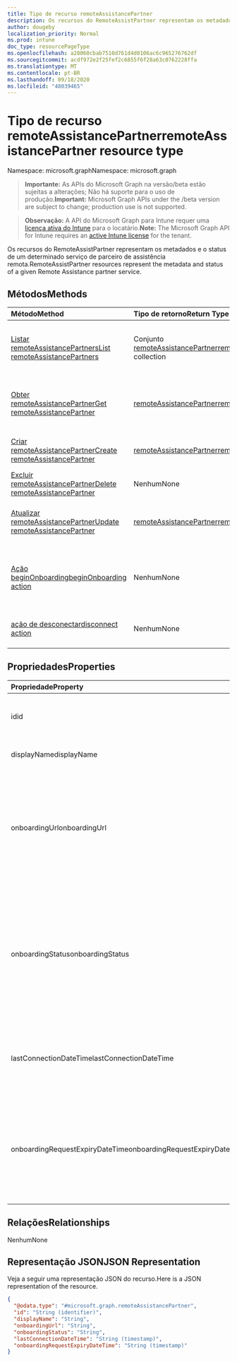 ```yaml
---
title: Tipo de recurso remoteAssistancePartner
description: Os recursos do RemoteAssistPartner representam os metadados e o status de um determinado serviço de parceiro de assistência remota.
author: dougeby
localization_priority: Normal
ms.prod: intune
doc_type: resourcePageType
ms.openlocfilehash: a28060cbab7510d761d4d0106ac6c965276762df
ms.sourcegitcommit: acdf972e2f25fef2c6855f6f28a63c0762228ffa
ms.translationtype: MT
ms.contentlocale: pt-BR
ms.lasthandoff: 09/18/2020
ms.locfileid: "48039465"
---
```

# <a name="remoteassistancepartner-resource-type"></a><span data-ttu-id="dcbbb-103">Tipo de recurso remoteAssistancePartner</span><span class="sxs-lookup"><span data-stu-id="dcbbb-103">remoteAssistancePartner resource type</span></span>

<span data-ttu-id="dcbbb-104">Namespace: microsoft.graph</span><span class="sxs-lookup"><span data-stu-id="dcbbb-104">Namespace: microsoft.graph</span></span>

> <span data-ttu-id="dcbbb-105">**Importante:** As APIs do Microsoft Graph na versão/beta estão sujeitas a alterações; Não há suporte para o uso de produção.</span><span class="sxs-lookup"><span data-stu-id="dcbbb-105">**Important:** Microsoft Graph APIs under the /beta version are subject to change; production use is not supported.</span></span>

> <span data-ttu-id="dcbbb-106">**Observação:** A API do Microsoft Graph para Intune requer uma [licença ativa do Intune](https://go.microsoft.com/fwlink/?linkid=839381) para o locatário.</span><span class="sxs-lookup"><span data-stu-id="dcbbb-106">**Note:** The Microsoft Graph API for Intune requires an [active Intune license](https://go.microsoft.com/fwlink/?linkid=839381) for the tenant.</span></span>

<span data-ttu-id="dcbbb-107">Os recursos do RemoteAssistPartner representam os metadados e o status de um determinado serviço de parceiro de assistência remota.</span><span class="sxs-lookup"><span data-stu-id="dcbbb-107">RemoteAssistPartner resources represent the metadata and status of a given Remote Assistance partner service.</span></span>

## <a name="methods"></a><span data-ttu-id="dcbbb-108">Métodos</span><span class="sxs-lookup"><span data-stu-id="dcbbb-108">Methods</span></span>
|<span data-ttu-id="dcbbb-109">Método</span><span class="sxs-lookup"><span data-stu-id="dcbbb-109">Method</span></span>|<span data-ttu-id="dcbbb-110">Tipo de retorno</span><span class="sxs-lookup"><span data-stu-id="dcbbb-110">Return Type</span></span>|<span data-ttu-id="dcbbb-111">Descrição</span><span class="sxs-lookup"><span data-stu-id="dcbbb-111">Description</span></span>|
|:---|:---|:---|
|[<span data-ttu-id="dcbbb-112">Listar remoteAssistancePartners</span><span class="sxs-lookup"><span data-stu-id="dcbbb-112">List remoteAssistancePartners</span></span>](../api/intune-remoteassistance-remoteassistancepartner-list.md)|<span data-ttu-id="dcbbb-113">Conjunto [remoteAssistancePartner](../resources/intune-remoteassistance-remoteassistancepartner.md)</span><span class="sxs-lookup"><span data-stu-id="dcbbb-113">[remoteAssistancePartner](../resources/intune-remoteassistance-remoteassistancepartner.md) collection</span></span>|<span data-ttu-id="dcbbb-114">Listar propriedades e relações de objetos de [remoteAssistancePartner](../resources/intune-remoteassistance-remoteassistancepartner.md).</span><span class="sxs-lookup"><span data-stu-id="dcbbb-114">List properties and relationships of the [remoteAssistancePartner](../resources/intune-remoteassistance-remoteassistancepartner.md) objects.</span></span>|
|[<span data-ttu-id="dcbbb-115">Obter remoteAssistancePartner</span><span class="sxs-lookup"><span data-stu-id="dcbbb-115">Get remoteAssistancePartner</span></span>](../api/intune-remoteassistance-remoteassistancepartner-get.md)|[<span data-ttu-id="dcbbb-116">remoteAssistancePartner</span><span class="sxs-lookup"><span data-stu-id="dcbbb-116">remoteAssistancePartner</span></span>](../resources/intune-remoteassistance-remoteassistancepartner.md)|<span data-ttu-id="dcbbb-117">Ler propriedades e relações de objetos de [remoteAssistancePartner](../resources/intune-remoteassistance-remoteassistancepartner.md).</span><span class="sxs-lookup"><span data-stu-id="dcbbb-117">Read properties and relationships of the [remoteAssistancePartner](../resources/intune-remoteassistance-remoteassistancepartner.md) object.</span></span>|
|[<span data-ttu-id="dcbbb-118">Criar remoteAssistancePartner</span><span class="sxs-lookup"><span data-stu-id="dcbbb-118">Create remoteAssistancePartner</span></span>](../api/intune-remoteassistance-remoteassistancepartner-create.md)|[<span data-ttu-id="dcbbb-119">remoteAssistancePartner</span><span class="sxs-lookup"><span data-stu-id="dcbbb-119">remoteAssistancePartner</span></span>](../resources/intune-remoteassistance-remoteassistancepartner.md)|<span data-ttu-id="dcbbb-120">Criar um novo objeto de [remoteAssistancePartner](../resources/intune-remoteassistance-remoteassistancepartner.md).</span><span class="sxs-lookup"><span data-stu-id="dcbbb-120">Create a new [remoteAssistancePartner](../resources/intune-remoteassistance-remoteassistancepartner.md) object.</span></span>|
|[<span data-ttu-id="dcbbb-121">Excluir remoteAssistancePartner</span><span class="sxs-lookup"><span data-stu-id="dcbbb-121">Delete remoteAssistancePartner</span></span>](../api/intune-remoteassistance-remoteassistancepartner-delete.md)|<span data-ttu-id="dcbbb-122">Nenhum</span><span class="sxs-lookup"><span data-stu-id="dcbbb-122">None</span></span>|<span data-ttu-id="dcbbb-123">Excluir [remoteAssistancePartner](../resources/intune-remoteassistance-remoteassistancepartner.md).</span><span class="sxs-lookup"><span data-stu-id="dcbbb-123">Deletes a [remoteAssistancePartner](../resources/intune-remoteassistance-remoteassistancepartner.md).</span></span>|
|[<span data-ttu-id="dcbbb-124">Atualizar remoteAssistancePartner</span><span class="sxs-lookup"><span data-stu-id="dcbbb-124">Update remoteAssistancePartner</span></span>](../api/intune-remoteassistance-remoteassistancepartner-update.md)|[<span data-ttu-id="dcbbb-125">remoteAssistancePartner</span><span class="sxs-lookup"><span data-stu-id="dcbbb-125">remoteAssistancePartner</span></span>](../resources/intune-remoteassistance-remoteassistancepartner.md)|<span data-ttu-id="dcbbb-126">Atualizar as propriedades de um objeto de [remoteAssistancePartner](../resources/intune-remoteassistance-remoteassistancepartner.md).</span><span class="sxs-lookup"><span data-stu-id="dcbbb-126">Update the properties of a [remoteAssistancePartner](../resources/intune-remoteassistance-remoteassistancepartner.md) object.</span></span>|
|[<span data-ttu-id="dcbbb-127">Ação beginOnboarding</span><span class="sxs-lookup"><span data-stu-id="dcbbb-127">beginOnboarding action</span></span>](../api/intune-remoteassistance-remoteassistancepartner-beginonboarding.md)|<span data-ttu-id="dcbbb-128">Nenhum</span><span class="sxs-lookup"><span data-stu-id="dcbbb-128">None</span></span>|<span data-ttu-id="dcbbb-129">Uma solicitação para iniciar a integração.</span><span class="sxs-lookup"><span data-stu-id="dcbbb-129">A request to start onboarding.</span></span>  <span data-ttu-id="dcbbb-130">Deve ser associado às informações de conta do TeamViewer apropriadas</span><span class="sxs-lookup"><span data-stu-id="dcbbb-130">Must be coupled with the appropriate TeamViewer account information</span></span>|
|[<span data-ttu-id="dcbbb-131">ação de desconectar</span><span class="sxs-lookup"><span data-stu-id="dcbbb-131">disconnect action</span></span>](../api/intune-remoteassistance-remoteassistancepartner-disconnect.md)|<span data-ttu-id="dcbbb-132">Nenhum</span><span class="sxs-lookup"><span data-stu-id="dcbbb-132">None</span></span>|<span data-ttu-id="dcbbb-133">Uma solicitação para remover o conector do TeamViewer ativo</span><span class="sxs-lookup"><span data-stu-id="dcbbb-133">A request to remove the active TeamViewer connector</span></span>|

## <a name="properties"></a><span data-ttu-id="dcbbb-134">Propriedades</span><span class="sxs-lookup"><span data-stu-id="dcbbb-134">Properties</span></span>
|<span data-ttu-id="dcbbb-135">Propriedade</span><span class="sxs-lookup"><span data-stu-id="dcbbb-135">Property</span></span>|<span data-ttu-id="dcbbb-136">Tipo</span><span class="sxs-lookup"><span data-stu-id="dcbbb-136">Type</span></span>|<span data-ttu-id="dcbbb-137">Descrição</span><span class="sxs-lookup"><span data-stu-id="dcbbb-137">Description</span></span>|
|:---|:---|:---|
|<span data-ttu-id="dcbbb-138">id</span><span class="sxs-lookup"><span data-stu-id="dcbbb-138">id</span></span>|<span data-ttu-id="dcbbb-139">String</span><span class="sxs-lookup"><span data-stu-id="dcbbb-139">String</span></span>|<span data-ttu-id="dcbbb-140">O identificador exclusivo do parceiro.</span><span class="sxs-lookup"><span data-stu-id="dcbbb-140">Unique identifier of the partner.</span></span>|
|<span data-ttu-id="dcbbb-141">displayName</span><span class="sxs-lookup"><span data-stu-id="dcbbb-141">displayName</span></span>|<span data-ttu-id="dcbbb-142">String</span><span class="sxs-lookup"><span data-stu-id="dcbbb-142">String</span></span>|<span data-ttu-id="dcbbb-143">Nome de exibição do parceiro.</span><span class="sxs-lookup"><span data-stu-id="dcbbb-143">Display name of the partner.</span></span>|
|<span data-ttu-id="dcbbb-144">onboardingUrl</span><span class="sxs-lookup"><span data-stu-id="dcbbb-144">onboardingUrl</span></span>|<span data-ttu-id="dcbbb-145">Cadeia de caracteres</span><span class="sxs-lookup"><span data-stu-id="dcbbb-145">String</span></span>|<span data-ttu-id="dcbbb-146">URL do portal de integração do parceiro, no qual um administrador pode configurar o serviço de assistência remota.</span><span class="sxs-lookup"><span data-stu-id="dcbbb-146">URL of the partner's onboarding portal, where an administrator can configure their Remote Assistance service.</span></span>|
|<span data-ttu-id="dcbbb-147">onboardingStatus</span><span class="sxs-lookup"><span data-stu-id="dcbbb-147">onboardingStatus</span></span>|[<span data-ttu-id="dcbbb-148">remoteAssistanceOnboardingStatus</span><span class="sxs-lookup"><span data-stu-id="dcbbb-148">remoteAssistanceOnboardingStatus</span></span>](../resources/intune-remoteassistance-remoteassistanceonboardingstatus.md)|<span data-ttu-id="dcbbb-149">Uma descrição amigável do status atual do conector do TeamViewer.</span><span class="sxs-lookup"><span data-stu-id="dcbbb-149">A friendly description of the current TeamViewer connector status.</span></span> <span data-ttu-id="dcbbb-150">Os valores possíveis são: `notOnboarded`, `onboarding`, `onboarded`.</span><span class="sxs-lookup"><span data-stu-id="dcbbb-150">Possible values are: `notOnboarded`, `onboarding`, `onboarded`.</span></span>|
|<span data-ttu-id="dcbbb-151">lastConnectionDateTime</span><span class="sxs-lookup"><span data-stu-id="dcbbb-151">lastConnectionDateTime</span></span>|<span data-ttu-id="dcbbb-152">DateTimeOffset</span><span class="sxs-lookup"><span data-stu-id="dcbbb-152">DateTimeOffset</span></span>|<span data-ttu-id="dcbbb-153">Carimbo de data/hora da última solicitação enviada ao Intune pelo parceiro TEM.</span><span class="sxs-lookup"><span data-stu-id="dcbbb-153">Timestamp of the last request sent to Intune by the TEM partner.</span></span>|
|<span data-ttu-id="dcbbb-154">onboardingRequestExpiryDateTime</span><span class="sxs-lookup"><span data-stu-id="dcbbb-154">onboardingRequestExpiryDateTime</span></span>|<span data-ttu-id="dcbbb-155">DateTimeOffset</span><span class="sxs-lookup"><span data-stu-id="dcbbb-155">DateTimeOffset</span></span>|<span data-ttu-id="dcbbb-156">Quando o OnboardingStatus está em integração, esta é a data e hora em que a solicitação de integração expira.</span><span class="sxs-lookup"><span data-stu-id="dcbbb-156">When the OnboardingStatus is Onboarding, This is the date time when the onboarding request expires.</span></span>|

## <a name="relationships"></a><span data-ttu-id="dcbbb-157">Relações</span><span class="sxs-lookup"><span data-stu-id="dcbbb-157">Relationships</span></span>
<span data-ttu-id="dcbbb-158">Nenhum</span><span class="sxs-lookup"><span data-stu-id="dcbbb-158">None</span></span>

## <a name="json-representation"></a><span data-ttu-id="dcbbb-159">Representação JSON</span><span class="sxs-lookup"><span data-stu-id="dcbbb-159">JSON Representation</span></span>
<span data-ttu-id="dcbbb-160">Veja a seguir uma representação JSON do recurso.</span><span class="sxs-lookup"><span data-stu-id="dcbbb-160">Here is a JSON representation of the resource.</span></span>
<!-- {
  "blockType": "resource",
  "keyProperty": "id",
  "@odata.type": "microsoft.graph.remoteAssistancePartner"
}
-->
``` json
{
  "@odata.type": "#microsoft.graph.remoteAssistancePartner",
  "id": "String (identifier)",
  "displayName": "String",
  "onboardingUrl": "String",
  "onboardingStatus": "String",
  "lastConnectionDateTime": "String (timestamp)",
  "onboardingRequestExpiryDateTime": "String (timestamp)"
}
```






